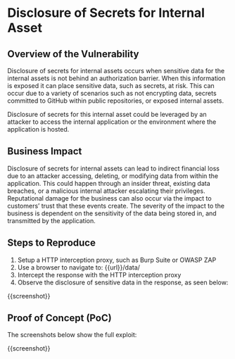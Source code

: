 # Disclosure of Secrets for Internal Asset

## Overview of the Vulnerability

Disclosure of secrets for internal assets occurs when sensitive data for the internal assets is not behind an authorization barrier. When this information is exposed it can place sensitive data, such as secrets, at risk. This can occur due to a variety of scenarios such as not encrypting data, secrets committed to GitHub within public repositories, or exposed internal assets.

Disclosure of secrets for this internal asset could be leveraged by an attacker to access the internal application or the environment where the application is hosted.

## Business Impact

Disclosure of secrets for internal assets can lead to indirect financial loss due to an attacker accessing, deleting, or modifying data from within the application. This could happen through an insider threat, existing data breaches, or a malicious internal attacker escalating their privileges. Reputational damage for the business can also occur via the impact to customers’ trust that these events create. The severity of the impact to the business is dependent on the sensitivity of the data being stored in, and transmitted by the application.

## Steps to Reproduce

1. Setup a HTTP interception proxy, such as Burp Suite or OWASP ZAP
1. Use a browser to navigate to: {{url}}/data/
1. Intercept the response with the HTTP interception proxy
1. Observe the disclosure of sensitive data in the response, as seen below:

{{screenshot}}

## Proof of Concept (PoC)

The screenshots below show the full exploit:

{{screenshot}}

